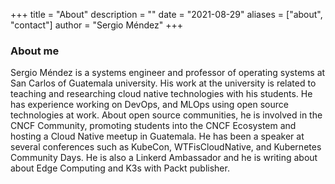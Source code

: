 +++
title = "About"
description = ""
date = "2021-08-29"
aliases = ["about", "contact"]
author = "Sergio Méndez"
+++
### About me
Sergio Méndez is a systems engineer and professor of operating systems at San Carlos of Guatemala university. His work at the university is related to teaching and researching cloud native technologies with his students. He has experience working on DevOps, and MLOps using open source technologies at work. About open source communities, he is involved in the CNCF Community, promoting students into the CNCF Ecosystem and hosting a Cloud Native meetup in Guatemala.  He has been a speaker at several conferences such as KubeCon, WTFisCloudNative, and  Kubernetes Community Days. He is also a Linkerd Ambassador and he is writing about about Edge Computing and K3s with Packt publisher.


